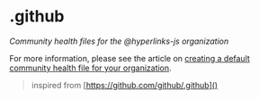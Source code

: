 # .github

*Community health files for the @hyperlinks-js organization*

For more information, please see the article on [creating a default community health file for your organization](https://help.github.com/en/articles/creating-a-default-community-health-file-for-your-organization).
  

> inspired from [https://github.com/github/.github]()
